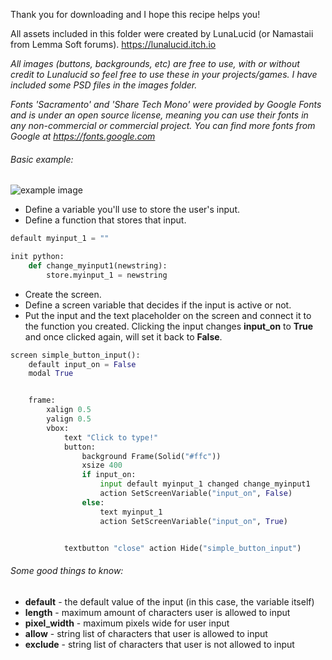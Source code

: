 Thank you for downloading and I hope this recipe helps you!

All assets included in this folder were created by LunaLucid (or Namastaii from Lemma Soft forums). https://lunalucid.itch.io

*All images (buttons, backgrounds, etc) are free to use, with or without credit to Lunalucid so feel free to use these in your projects/games. I have included some PSD files in the images folder.*

*Fonts 'Sacramento' and 'Share Tech Mono' were provided by Google Fonts and is under an open source license, meaning you can use their fonts in any non-commercial or commercial project. You can find more fonts from Google at https://fonts.google.com*

###### Basic example:

![example image](https://i.ibb.co/GcMj0nj/1.gif)

* Define a variable you'll use to store the user's input.
* Define a function that stores that input.

```python
default myinput_1 = ""

init python:
    def change_myinput1(newstring):                                          
        store.myinput_1 = newstring
```

* Create the screen.
* Define a screen variable that decides if the input is active or not.
* Put the input and the text placeholder on the screen and connect it to the function you created. Clicking the input changes **input_on** to **True** and once clicked again, will set it back to **False**.

```python
screen simple_button_input():
    default input_on = False
    modal True


    frame:
        xalign 0.5
        yalign 0.5
        vbox:
            text "Click to type!"
            button:
                background Frame(Solid("#ffc"))
                xsize 400
                if input_on:                                                  
                    input default myinput_1 changed change_myinput1
                    action SetScreenVariable("input_on", False)      
                else:
                    text myinput_1                                           
                    action SetScreenVariable("input_on", True)             


            textbutton "close" action Hide("simple_button_input")
```
###### Some good things to know:
* **default** - the default value of the input (in this case, the variable itself)
* **length** - maximum amount of characters user is allowed to input
* **pixel_width** - maximum pixels wide for user input
* **allow** - string list of characters that user is allowed to input
* **exclude** - string list of characters that user is not allowed to input
